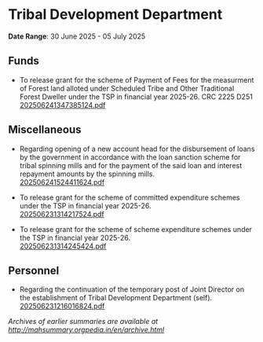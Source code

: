 # Tribal Development Department

**Date Range**: 30 June 2025 - 05 July 2025


## Funds
- To release grant for the scheme of Payment of Fees for the measurment of Forest land alloted under Scheduled Tribe and Other Traditional Forest Dweller under the TSP in financial year 2025-26. CRC 2225 D251\
  [202506241347385124.pdf](https://gr.maharashtra.gov.in/Site/Upload/Government%20Resolutions/English/202506241347385124.pdf)

## Miscellaneous
- Regarding opening of a new account head for the disbursement of loans by the government in accordance with the loan sanction scheme for tribal spinning mills and for the payment of the said loan and interest repayment amounts by the spinning mills.\
  [202506241524411624.pdf](https://gr.maharashtra.gov.in/Site/Upload/Government%20Resolutions/English/202506241524411624.pdf)

- To release grant for the scheme of committed expenditure schemes under the TSP in financial year 2025-26.\
  [202506231314217524.pdf](https://gr.maharashtra.gov.in/Site/Upload/Government%20Resolutions/English/202506231314217524.pdf)

- To release grant for the scheme of scheme expenditure schemes under the TSP in financial year 2025-26.\
  [202506231314245424.pdf](https://gr.maharashtra.gov.in/Site/Upload/Government%20Resolutions/English/202506231314245424.pdf)

## Personnel
- Regarding the continuation of the temporary post of Joint Director on the establishment of Tribal Development Department (self).\
  [202506231216016824.pdf](https://gr.maharashtra.gov.in/Site/Upload/Government%20Resolutions/English/202506231216016824.pdf)


*Archives of earlier summaries are available at http://mahsummary.orgpedia.in/en/archive.html*